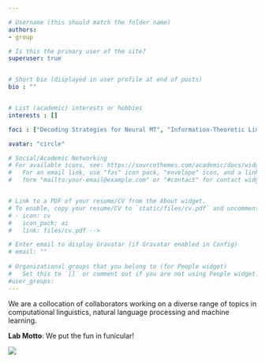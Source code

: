 ```yaml
---

# Username (this should match the folder name)
authors:
- group

# Is this the primary user of the site?
superuser: true


# Short bio (displayed in user profile at end of posts)
bio : ""


# List (academic) interests or hobbies
interests : []

foci : ["Decoding Strategies for Neural MT", "Information-Theoretic Linguistics", "Computational Typology", "Computational Morphology", "Bias and Fairness in NLP Systems", "Computational Approaches to Metaphor", "Low-resource Linguistic Annotation","Algorithms for Parsing", "Interpreting Neural Representations of Language","Computational Social Science", "NLP Applications"]

avatar: "circle"

# Social/Academic Networking
# For available icons, see: https://sourcethemes.com/academic/docs/widgets/#icons
#   For an email link, use "fas" icon pack, "envelope" icon, and a link in the
#   form "mailto:your-email@example.com" or "#contact" for contact widget.


# Link to a PDF of your resume/CV from the About widget.
# To enable, copy your resume/CV to `static/files/cv.pdf` and uncomment the lines below.  
# - icon: cv
#   icon_pack: ai
#   link: files/cv.pdf -->

# Enter email to display Gravatar (if Gravatar enabled in Config)
# email: ""
  
# Organizational groups that you belong to (for People widget)
#   Set this to `[]` or comment out if you are not using People widget.  
#user_groups:
---
```


We are a collocation of collaborators working on a diverse range of topics in computational linguistics, natural language processing and machine learning. 

**Lab Motto**: We put the fun in funicular! 

<img class="avatar" src="authors/group/funicular.jpg" style="float:center"/> 
